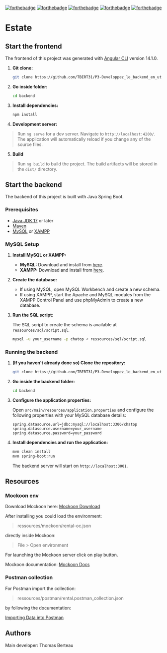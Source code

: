 [![forthebadge](https://forthebadge.com/images/badges/cc-0.svg)](https://forthebadge.com)
[![forthebadge](https://forthebadge.com/images/badges/made-with-javascript.svg)](https://forthebadge.com)
[![forthebadge](https://forthebadge.com/images/badges/uses-css.svg)](https://forthebadge.com)
[![forthebadge](https://forthebadge.com/images/badges/made-with-java.svg)](https://forthebadge.com)
[![forthebadge](https://forthebadge.com/images/badges/built-with-love.svg)](https://forthebadge.com)

# Estate

## Start the frontend

The frontend of this project was generated with [Angular CLI](https://github.com/angular/angular-cli) version 14.1.0.

1. **Git clone:**

    ```sh
    git clone https://github.com/TBERT31/P3-Developpez_le_backend_en_utilisant_Java_et_Spring/tree/main
    ```

2. **Go inside folder:**

    ```sh
    cd backend
    ```

3. **Install dependencies:**

    ```sh
    npm install
    ```

4. **Development server:**

> Run `ng serve` for a dev server. Navigate to `http://localhost:4200/`. The application will automatically reload if you change any of the source files.

5. **Build**

> Run `ng build` to build the project. The build artifacts will be stored in the `dist/` directory.

## Start the backend

The backend of this project is built with Java Spring Boot.

### Prerequisites

- [Java JDK 17](https://www.oracle.com/java/technologies/javase-jdk17-downloads.html) or later
- [Maven](https://maven.apache.org/download.cgi)
- [MySQL](https://dev.mysql.com/downloads/installer/) or [XAMPP](https://www.apachefriends.org/index.html)

### MySQL Setup

1. **Install MySQL or XAMPP:**

    - **MySQL:** Download and install from [here](https://dev.mysql.com/downloads/installer/).
    - **XAMPP:** Download and install from [here](https://www.apachefriends.org/index.html).

2. **Create the database:**

    - If using MySQL, open MySQL Workbench and create a new schema.
    - If using XAMPP, start the Apache and MySQL modules from the XAMPP Control Panel and use phpMyAdmin to create a new database.

3. **Run the SQL script:**

    The SQL script to create the schema is available at `ressources/sql/script.sql`.

    ```sh
    mysql -u your_username -p chatop < ressources/sql/script.sql
    ```

### Running the backend

1. **(If you haven't already done so) Clone the repository:**

    ```sh
    git clone https://github.com/TBERT31/P3-Developpez_le_backend_en_utilisant_Java_et_Spring/tree/main
    ```

2. **Go inside the backend folder:**

    ```sh
    cd backend
    ```

3. **Configure the application properties:**

    Open `src/main/resources/application.properties` and configure the following properties with your MySQL database details:

    ```properties
    spring.datasource.url=jdbc:mysql://localhost:3306/chatop
    spring.datasource.username=your_username
    spring.datasource.password=your_password
    ```

4. **Install dependencies and run the application:**

    ```sh
    mvn clean install
    mvn spring-boot:run
    ```

    The backend server will start on `http://localhost:3001`.

## Resources

### Mockoon env

Download Mockoon here: [Mockoon Download](https://mockoon.com/download/)

After installing you could load the environment:

> ressources/mockoon/rental-oc.json

directly inside Mockoon:

> File > Open environment

For launching the Mockoon server click on play button.

Mockoon documentation: [Mockoon Docs](https://mockoon.com/docs/latest/about/)

### Postman collection

For Postman import the collection:

> ressources/postman/rental.postman_collection.json

by following the documentation:

[Importing Data into Postman](https://learning.postman.com/docs/getting-started/importing-and-exporting-data/#importing-data-into-postman)

## Authors

Main developer: Thomas Berteau
